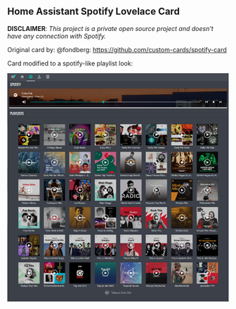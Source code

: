 ## Home Assistant Spotify Lovelace Card
**DISCLAIMER**: *This project is a private open source project and doesn't have any connection with Spotify.*

Original card by: @fondberg: https://github.com/custom-cards/spotify-card

Card modified to a spotify-like playlist look:

![Screenshot](image.jpeg)

 